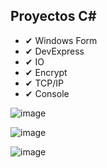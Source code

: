 ## Proyectos C# 

 - ✔ Windows Form
 - ✔ DevExpress
 - ✔ IO
 - ✔ Encrypt
 - ✔ TCP/IP
 - ✔ Console

![image](https://user-images.githubusercontent.com/17977359/235842992-262eae79-a83f-4286-816d-d6dc06504f63.png)

![image](https://user-images.githubusercontent.com/17977359/235843038-34d67fdf-2f19-44bb-8c01-33193e56b819.png)

![image](https://user-images.githubusercontent.com/17977359/235843064-ac6ad390-48b9-46b5-9d56-084b52ea610c.png)
